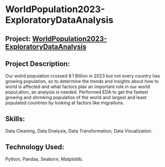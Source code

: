# WorldPopulation2023-ExploratoryDataAnalysis

## Project: [WorldPopulation2023-ExploratoryDataAnalysis](https://github.com/vikaspabla/WorldPopulation2023ExploratoryDataAnalysis/blob/main/WorldPopulation2023_ExploratoryDataAnalysis.ipynb)

## Project Description:
Our wolrd population crossed 8.1 Billion in 2023 but not every country has growing population, so to determine the trends and insights about how to world is affected and what factors plav an important role in our world popul;ation, an analysis is needed. Performed EDA to get the fastest growing and shrinking populatios of the world and largest and least populated countries by looking at factors like migrations.

## Skills: 
Data Cleaning, Data Dnalysis, Data Transformation, Data Visualization.

## Technology Used:
Python, Pandas, Seaborn, Matplotlib.
